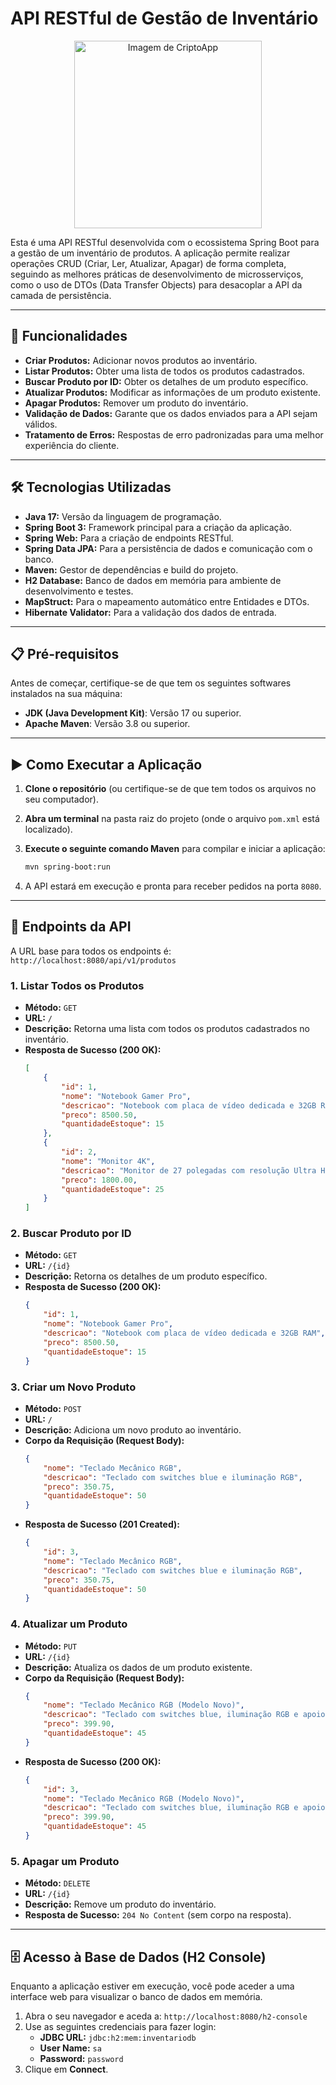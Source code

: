 # API RESTful de Gestão de Inventário

<p align="center">
<img alt="Imagem de CriptoApp" width="300px" src="https://imgur.com/gallery/java-u3IYbhR#FVYfRBJ">
</p>

Esta é uma API RESTful desenvolvida com o ecossistema Spring Boot para a gestão de um inventário de produtos. A aplicação permite realizar operações CRUD (Criar, Ler, Atualizar, Apagar) de forma completa, seguindo as melhores práticas de desenvolvimento de microsserviços, como o uso de DTOs (Data Transfer Objects) para desacoplar a API da camada de persistência.

---

## 🚀 Funcionalidades

- **Criar Produtos:** Adicionar novos produtos ao inventário.
- **Listar Produtos:** Obter uma lista de todos os produtos cadastrados.
- **Buscar Produto por ID:** Obter os detalhes de um produto específico.
- **Atualizar Produtos:** Modificar as informações de um produto existente.
- **Apagar Produtos:** Remover um produto do inventário.
- **Validação de Dados:** Garante que os dados enviados para a API sejam válidos.
- **Tratamento de Erros:** Respostas de erro padronizadas para uma melhor experiência do cliente.

---

## 🛠️ Tecnologias Utilizadas

- **Java 17:** Versão da linguagem de programação.
- **Spring Boot 3:** Framework principal para a criação da aplicação.
- **Spring Web:** Para a criação de endpoints RESTful.
- **Spring Data JPA:** Para a persistência de dados e comunicação com o banco.
- **Maven:** Gestor de dependências e build do projeto.
- **H2 Database:** Banco de dados em memória para ambiente de desenvolvimento e testes.
- **MapStruct:** Para o mapeamento automático entre Entidades e DTOs.
- **Hibernate Validator:** Para a validação dos dados de entrada.

---

## 📋 Pré-requisitos

Antes de começar, certifique-se de que tem os seguintes softwares instalados na sua máquina:

- **JDK (Java Development Kit)**: Versão 17 ou superior.
- **Apache Maven**: Versão 3.8 ou superior.

---

## ▶️ Como Executar a Aplicação

1.  **Clone o repositório** (ou certifique-se de que tem todos os arquivos no seu computador).

2.  **Abra um terminal** na pasta raiz do projeto (onde o arquivo `pom.xml` está localizado).

3.  **Execute o seguinte comando Maven** para compilar e iniciar a aplicação:

    ```bash
    mvn spring-boot:run
    ```

4.  A API estará em execução e pronta para receber pedidos na porta `8080`.

---

## 📖 Endpoints da API

A URL base para todos os endpoints é: `http://localhost:8080/api/v1/produtos`

### 1. Listar Todos os Produtos

- **Método:** `GET`
- **URL:** `/`
- **Descrição:** Retorna uma lista com todos os produtos cadastrados no inventário.
- **Resposta de Sucesso (200 OK):**
  ```json
  [
      {
          "id": 1,
          "nome": "Notebook Gamer Pro",
          "descricao": "Notebook com placa de vídeo dedicada e 32GB RAM",
          "preco": 8500.50,
          "quantidadeEstoque": 15
      },
      {
          "id": 2,
          "nome": "Monitor 4K",
          "descricao": "Monitor de 27 polegadas com resolução Ultra HD",
          "preco": 1800.00,
          "quantidadeEstoque": 25
      }
  ]
  ```

### 2. Buscar Produto por ID

- **Método:** `GET`
- **URL:** `/{id}`
- **Descrição:** Retorna os detalhes de um produto específico.
- **Resposta de Sucesso (200 OK):**
  ```json
  {
      "id": 1,
      "nome": "Notebook Gamer Pro",
      "descricao": "Notebook com placa de vídeo dedicada e 32GB RAM",
      "preco": 8500.50,
      "quantidadeEstoque": 15
  }
  ```

### 3. Criar um Novo Produto

- **Método:** `POST`
- **URL:** `/`
- **Descrição:** Adiciona um novo produto ao inventário.
- **Corpo da Requisição (Request Body):**
  ```json
  {
      "nome": "Teclado Mecânico RGB",
      "descricao": "Teclado com switches blue e iluminação RGB",
      "preco": 350.75,
      "quantidadeEstoque": 50
  }
  ```
- **Resposta de Sucesso (201 Created):**
  ```json
  {
      "id": 3,
      "nome": "Teclado Mecânico RGB",
      "descricao": "Teclado com switches blue e iluminação RGB",
      "preco": 350.75,
      "quantidadeEstoque": 50
  }
  ```

### 4. Atualizar um Produto

- **Método:** `PUT`
- **URL:** `/{id}`
- **Descrição:** Atualiza os dados de um produto existente.
- **Corpo da Requisição (Request Body):**
  ```json
  {
      "nome": "Teclado Mecânico RGB (Modelo Novo)",
      "descricao": "Teclado com switches blue, iluminação RGB e apoio de pulso",
      "preco": 399.90,
      "quantidadeEstoque": 45
  }
  ```
- **Resposta de Sucesso (200 OK):**
  ```json
  {
      "id": 3,
      "nome": "Teclado Mecânico RGB (Modelo Novo)",
      "descricao": "Teclado com switches blue, iluminação RGB e apoio de pulso",
      "preco": 399.90,
      "quantidadeEstoque": 45
  }
  ```

### 5. Apagar um Produto

- **Método:** `DELETE`
- **URL:** `/{id}`
- **Descrição:** Remove um produto do inventário.
- **Resposta de Sucesso:** `204 No Content` (sem corpo na resposta).

---

## 🗄️ Acesso à Base de Dados (H2 Console)

Enquanto a aplicação estiver em execução, você pode aceder a uma interface web para visualizar o banco de dados em memória.

1.  Abra o seu navegador e aceda a: `http://localhost:8080/h2-console`
2.  Use as seguintes credenciais para fazer login:
    - **JDBC URL:** `jdbc:h2:mem:inventariodb`
    - **User Name:** `sa`
    - **Password:** `password`
3.  Clique em **Connect**.
